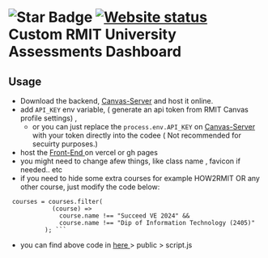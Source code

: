 # ![Star Badge](https://img.shields.io/static/v1?label=%F0%9F%8C%9F&message=If%20Useful&style=style=flat&color=BC4E99)  [![Website status](https://img.shields.io/website-up-down-green-red/https/f4bccc.vercel.app.svg?label=Website%20status)](https://f4bccc.vercel.app/) Custom RMIT University Assessments Dashboard 

## Usage
 - Download the backend,  <a href="https://github.com/AndiiCodes/canvas-server"> Canvas-Server</a> and host it online.
 - add ``` API_KEY ``` env variable, (  generate an api token from RMIT Canvas profile settings) ,
    - or you can just replace the ```process.env.API_KEY``` on <a href="https://github.com/AndiiCodes/canvas-server"> Canvas-Server</a> with your token directly into the codee ( Not recommended for secuirty purposes.)
  - host the  <a href="https://github.com/AndiiCodes/f4bccc"> Front-End </a> on vercel or gh pages 
  - you might need to change afew things, like class name , favicon if needed.. etc
  - if you need to hide some extra courses for example HOW2RMIT OR any other course, just modify the code below:
```
 courses = courses.filter(
            (course) =>
              course.name !== "Succeed VE 2024" &&
              course.name !== "Dip of Information Technology (2405)"
          ); ```

```
 - you can find above code in <a href="https://github.com/AndiiCodes/f4bccc"> here </a> > public > script.js
